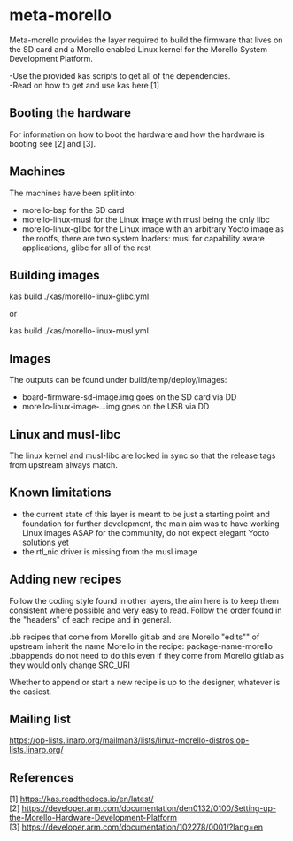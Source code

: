 meta-morello
==============

Meta-morello provides the layer required to build the firmware that lives on the SD card and a Morello enabled
Linux kernel for the Morello System Development Platform.  

-Use the provided kas scripts to get all of the dependencies.  
-Read on how to get and use kas here [1]  

Booting the hardware
--------------------

For information on how to boot the hardware and how the hardware is booting see [2] and [3].

Machines
--------

The machines have been split into:  
- morello-bsp for the SD card  
- morello-linux-musl for the Linux image with musl being the only libc
- morello-linux-glibc for the Linux image with an arbitrary Yocto image as the rootfs, there are two system loaders:
  musl for capability aware applications, glibc for all of the rest

Building images
--------------------

kas build ./kas/morello-linux-glibc.yml  

or  

kas build ./kas/morello-linux-musl.yml  

Images
------

The outputs can be found under build/temp/deploy/images:  
- board-firmware-sd-image.img goes on the SD card  via DD  
- morello-linux-image-...img goes on the USB via DD  

Linux and musl-libc
-------------------
The linux kernel and musl-libc are locked in sync so that the release tags from upstream always match.


Known limitations
-----------------

- the current state of this layer is meant to be just a starting point and foundation for further development, the main aim was to have working Linux images ASAP for the community, do not expect elegant Yocto solutions yet
- the rtl_nic driver is missing from the musl image

Adding new recipes
------------------

Follow the coding style found in other layers, the aim here is to keep them consistent where possible
and very easy to read. Follow the order found in the "headers" of each recipe and in general.

.bb recipes that come from Morello gitlab and are Morello "edits"" of upstream inherit the name Morello in the recipe: package-name-morello  
.bbappends do not need to do this even if they come from Morello gitlab as they would only change SRC_URI  

Whether to append or start a new recipe is up to the designer, whatever is the easiest.  


Mailing list
------------

https://op-lists.linaro.org/mailman3/lists/linux-morello-distros.op-lists.linaro.org/

References
----------

[1] https://kas.readthedocs.io/en/latest/ \
[2] https://developer.arm.com/documentation/den0132/0100/Setting-up-the-Morello-Hardware-Development-Platform \
[3] https://developer.arm.com/documentation/102278/0001/?lang=en 
